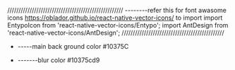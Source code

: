 ////////////////////////////////////////////////////
--------refer this for font awasome icons
https://oblador.github.io/react-native-vector-icons/
to import
import EntypoIcon from 'react-native-vector-icons/Entypo';
import AntDesign from 'react-native-vector-icons/AntDesign';
//////////////////////////////////////////////

- -----main back ground color
  #10375C

- -------blur color
  #10375cd9
